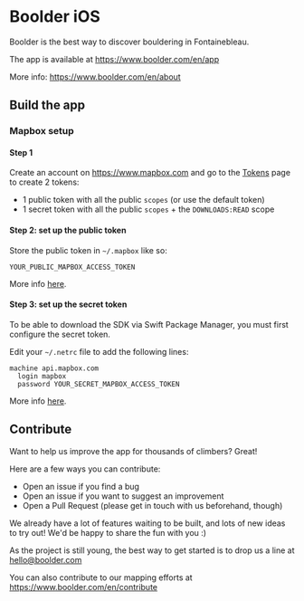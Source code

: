 # Boolder iOS

Boolder is the best way to discover bouldering in Fontainebleau.

The app is available at https://www.boolder.com/en/app

More info: https://www.boolder.com/en/about

## Build the app

### Mapbox setup

#### Step 1

Create an account on https://www.mapbox.com and go to the [Tokens]([url](https://account.mapbox.com/access-tokens/)) page to create 2 tokens:
- 1 public token with all the public `scopes` (or use the default token)
- 1 secret token with all the public `scopes` + the `DOWNLOADS:READ` scope

#### Step 2: set up the public token

Store the public token in `~/.mapbox` like so:

```
YOUR_PUBLIC_MAPBOX_ACCESS_TOKEN
```

More info [here](https://docs.mapbox.com/help/troubleshooting/private-access-token-android-and-ios/#ios).

#### Step 3: set up the secret token

To be able to download the SDK via Swift Package Manager, you must first configure the secret token.

Edit your `~/.netrc` file to add the following lines:

```
machine api.mapbox.com
  login mapbox
  password YOUR_SECRET_MAPBOX_ACCESS_TOKEN
```

More info [here](https://docs.mapbox.com/ios/maps/guides/install/).

## Contribute

Want to help us improve the app for thousands of climbers? Great!

Here are a few ways you can contribute:
- Open an issue if you find a bug
- Open an issue if you want to suggest an improvement
- Open a Pull Request (please get in touch with us beforehand, though)

We already have a lot of features waiting to be built, and lots of new ideas to try out!
We'd be happy to share the fun with you :)

As the project is still young, the best way to get started is to drop us a line at hello@boolder.com

You can also contribute to our mapping efforts at https://www.boolder.com/en/contribute
